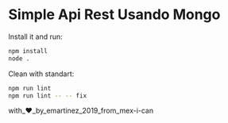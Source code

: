 

# Simple Api Rest Usando Mongo

Install it and run:

```bash
npm install
node .
```

Clean with standart:

```bash
npm run lint
npm run lint -- -- fix
```

with_❤_by_emartinez_2019_from_mex-i-can